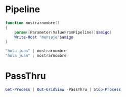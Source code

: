 # Pipeline

```PowerShell
function mostrarnombre()
{
    param([Parameter(ValueFromPipeline)]$amigo)
    Write-Host "mensaje"$amigo
}

"hola juan" | mostrarnombre
"hola juan" ; mostrarnombre
```

# PassThru
```PowerShell
Get-Process | Out-GridView -PassThru | Stop-Process
```
